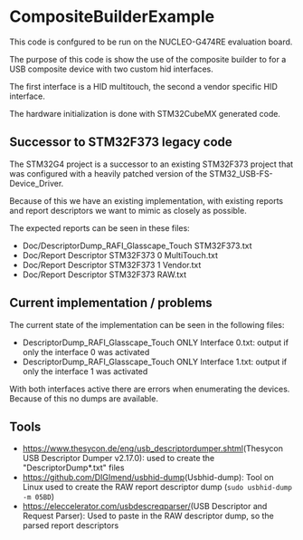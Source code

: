 # CompositeBuilderExample

This code is confgured to be run on the NUCLEO-G474RE evaluation board.

The purpose of this code is show the use of the composite builder to for a USB composite device with two custom hid interfaces.

The first interface is a HID multitouch, the second a vendor specific HID interface.

The hardware initialization is done with STM32CubeMX generated code.

## Successor to STM32F373 legacy code

The STM32G4 project is a successor to an existing STM32F373 project that was configured with a heavily patched version of the STM32_USB-FS-Device_Driver.

Because of this we have an existing implementation, with existing reports and report descriptors we want to mimic as closely as possible.

The expected reports can be seen in these files:

* Doc/DescriptorDump_RAFI_Glasscape_Touch STM32F373.txt
* Doc/Report Descriptor STM32F373 0 MultiTouch.txt
* Doc/Report Descriptor STM32F373 1 Vendor.txt
* Doc/Report Descriptor STM32F373 RAW.txt

## Current implementation / problems

The current state of the implementation can be seen in the following files:

* DescriptorDump_RAFI_Glasscape_Touch ONLY Interface 0.txt: output if only the interface 0 was activated
* DescriptorDump_RAFI_Glasscape_Touch ONLY Interface 1.txt: output if only the interface 1 was activated

With both interfaces active there are errors when enumerating the devices. Because of this no dumps are available.

## Tools

* <https://www.thesycon.de/eng/usb_descriptordumper.shtml>(Thesycon USB Descriptor Dumper v2.17.0): used to create the "DescriptorDump*.txt" files
* <https://github.com/DIGImend/usbhid-dump>(Usbhid-dump): Tool on Linux used to create the RAW report descriptor dump (`sudo usbhid-dump -m 05BD`)
* <https://eleccelerator.com/usbdescreqparser/>(USB Descriptor and Request Parser): Used to paste in the RAW descriptor dump, so the parsed report descriptors

